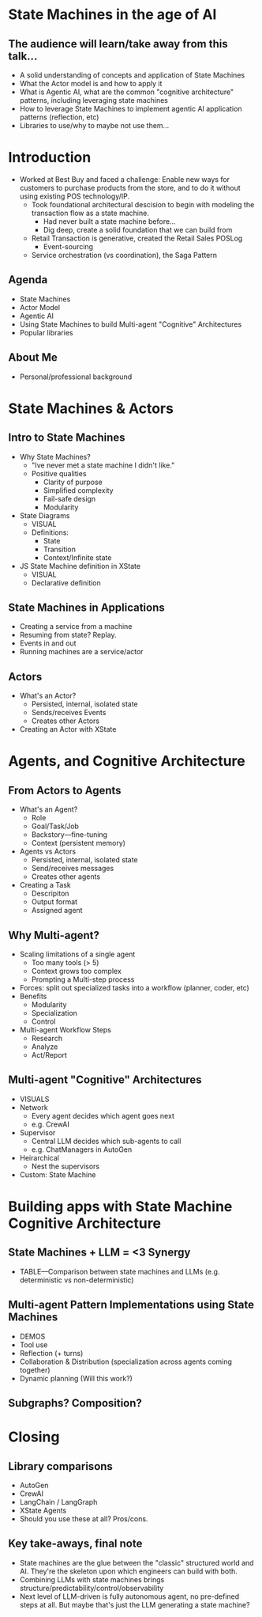 # State Machines in the age of AI
## The audience will learn/take away from this talk...
* A solid understanding of concepts and application of State Machines
* What the Actor model is and how to apply it
* What is Agentic AI, what are the common "cognitive architecture" patterns, including leveraging state machines
* How to leverage State Machines to implement agentic AI application patterns (reflection, etc)
* Libraries to use/why to maybe not use them...

# Introduction
* Worked at Best Buy and faced a challenge: Enable new ways for customers to purchase products from the store, and to do it without using existing POS technology/IP.
    * Took foundational architectural descision to begin with modeling the transaction flow as a state machine.
        * Had never built a state machine before...
        * Dig deep, create a solid foundation that we can build from
    * Retail Transaction is generative, created the Retail Sales POSLog
        * Event-sourcing
    * Service orchestration (vs coordination), the Saga Pattern

## Agenda
* State Machines
* Actor Model
* Agentic AI
* Using State Machines to build Multi-agent "Cognitive" Architectures
* Popular libraries

## About Me
* Personal/professional background

# State Machines & Actors

## Intro to State Machines
* Why State Machines?
    * "Ive never met a state machine I didn't like."
    * Positive qualities
        * Clarity of purpose
        * Simplified complexity
        * Fail-safe design
        * Modularity
* State Diagrams
    * VISUAL
    * Definitions: 
        * State
        * Transition
        * Context/Infinite state
* JS State Machine definition in XState
    * VISUAL
    * Declarative definition

## State Machines in Applications
* Creating a service from a machine
* Resuming from state? Replay.
* Events in and out
* Running machines are a service/actor

## Actors
* What's an Actor?
    * Persisted, internal, isolated state
    * Sends/receives Events
    * Creates other Actors
* Creating an Actor with XState

# Agents, and Cognitive Architecture

## From Actors to Agents
* What's an Agent?
    * Role
    * Goal/Task/Job
    * Backstory—fine-tuning
    * Context (persistent memory)
* Agents vs Actors
    * Persisted, internal, isolated state
    * Send/receives messages
    * Creates other agents
* Creating a Task
    * Descripiton
    * Output format
    * Assigned agent

## Why Multi-agent?
* Scaling limitations of a single agent
    * Too many tools (> 5)
    * Context grows too complex
    * Prompting a Multi-step process
* Forces: split out specialized tasks into a workflow (planner, coder, etc)
* Benefits
    * Modularity
    * Specialization
    * Control
* Multi-agent Workflow Steps
    * Research
    * Analyze
    * Act/Report

## Multi-agent "Cognitive" Architectures
* VISUALS
* Network
    * Every agent decides which agent goes next
    * e.g. CrewAI
* Supervisor
    * Central LLM decides which sub-agents to call
    * e.g. ChatManagers in AutoGen
* Heirarchical
    * Nest the supervisors
* Custom: State Machine

# Building apps with State Machine Cognitive Architecture

## State Machines + LLM = <3 Synergy
* TABLE—Comparison between state machines and LLMs (e.g. deterministic vs non-deterministic)

## Multi-agent Pattern Implementations using State Machines
* DEMOS
* Tool use
* Reflection (+ turns)
* Collaboration & Distribution (specialization across agents coming together)
* Dynamic planning (Will this work?)

## Subgraphs? Composition?

# Closing

## Library comparisons
* AutoGen
* CrewAI
* LangChain / LangGraph
* XState Agents
* Should you use these at all? Pros/cons.

## Key take-aways, final note
* State machines are the glue between the "classic" structured world and AI. They're the skeleton upon which engineers can build with both.
* Combining LLMs with state machines brings structure/predictability/control/observability
* Next level of LLM-driven is fully autonomous agent, no pre-defined steps at all. But maybe that's just the LLM generating a state machine?
